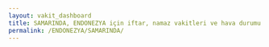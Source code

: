 ```yaml
---
layout: vakit_dashboard
title: SAMARINDA, ENDONEZYA için iftar, namaz vakitleri ve hava durumu - ilçe/eyalet seç
permalink: /ENDONEZYA/SAMARINDA/
---
```


<script type="text/javascript">
  var GLOBAL_COUNTRY = 'ENDONEZYA';
  var GLOBAL_CITY = 'SAMARINDA';
  var GLOBAL_STATE = '';
  var lat = 72;
  var lon = 21;
</script>
